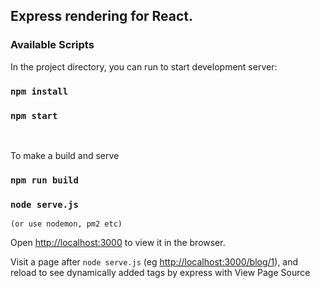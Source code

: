 ## Express rendering for React.

### Available Scripts

In the project directory, you can run to start development server:

### `npm install`

### `npm start`

 <br />

To make a build and serve

### `npm run build`

### `node serve.js`

`(or use nodemon, pm2 etc)`

Open [http://localhost:3000](http://localhost:3000) to view it in the browser.

Visit a page after `node serve.js` (eg [http://localhost:3000/blog/1](http://localhost:3000/blog/1)), and reload to see dynamically added tags by express with View
Page Source
